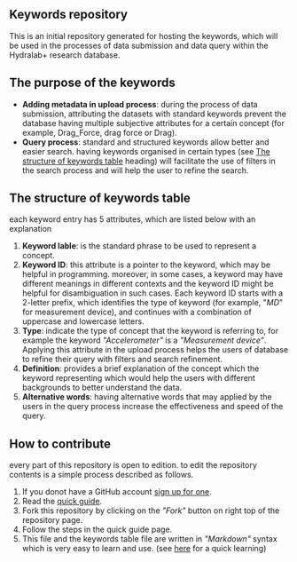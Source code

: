 ## Keywords repository
This is an initial repository generated for hosting the keywords, which will be used in the processes of data submission and data query within the Hydralab+ research database.

## The purpose of the keywords
* __Adding metadata in upload process__:
during the process of data submission, attributing the datasets with standard keywords prevent the database having multiple subjective attributes for a certain concept (for example, Drag_Force, drag force or Drag). 
* __Query process__:
standard and structured keywords allow better and easier search. having keywords organised in certain types (see [The structure of keywords table](#str) heading) will facilitate the use of filters in the search process and will help the user to refine the search.

## <a name="str"></a>The structure of keywords table
each keyword entry has 5 attributes, which are listed below with an explanation
1. __Keyword lable__: is the standard phrase to be used to represent a concept.
2. __Keyword ID__: this attribute is a pointer to the keyword, which may be helpful in programming. moreover, in some cases, a keyword may have different meanings in different contexts and the keyword ID might be helpful for disambiguation in such cases. Each keyword ID starts with a 2-letter prefix, which identifies the type of keyword (for example, "_MD_" for measurement device), and continues with a combination of uppercase and lowercase letters.
3. __Type__: indicate the type of concept that the keyword is referring to, for example the keyword _"Accelerometer"_ is a _"Measurement device"_. Applying this attribute in the upload process helps the users of database to refine their query with filters and search refinement.
4. __Definition__: provides a brief explanation of the concept which the keyword representing which would help the users with different backgrounds to better understand the data.
2. __Alternative words__: having alternative words that may applied by the users in the query process increase the effectiveness and speed of the query. 

## How to contribute
every part of this repository is open to edition. to edit the repository contents is a simple process described as follows.
1. If you donot have a GitHub account [sign up for one](https://github.com/join).
2. Read the [quick guide](https://guides.github.com/activities/hello-world/).
3. Fork this repository by clicking on the _"Fork"_ button on right top of the repository page.
4. Follow the steps in the quick guide page.
5. This file and the keywords table file are written in _"Markdown"_ syntax which is very easy to learn and use. (see [here](https://help.github.com/articles/basic-writing-and-formatting-syntax/#links) for a quick learning)
